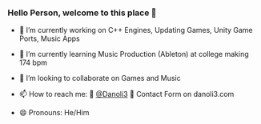 ### Hello Person, welcome to this place 👋

- 🔭 I’m currently working on C++ Engines, Updating Games, Unity Game Ports, Music Apps

- 🌱 I’m currently learning Music Production (Ableton) at college making 174 bpm 
- 👯 I’m looking to collaborate on Games and Music
- 📫 How to reach me: 🐤 [@Danoli3](https://twitter.com/danoli3) 📧 Contact Form on danoli3.com
- 😄 Pronouns: He/Him
